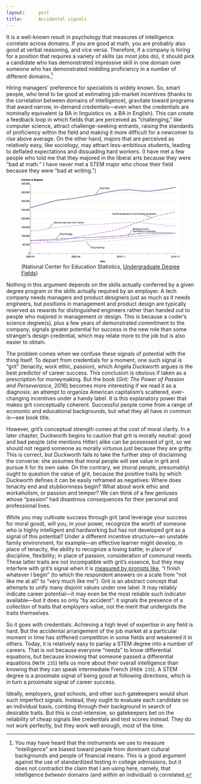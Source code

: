 ```yaml
---
layout:     post
title:      Accidental signals
---
```


It is a well-known result in psychology that measures of intelligence correlate across domains. If you are good at math, you are probably also good at verbal reasoning, and vice versa. Therefore, if a company is hiring for a position that requires a variety of skills (as most jobs do), it should pick a candidate who has demonstrated impressive skill in one domain over someone who has demonstrated middling proficiency in a number of different domains.<!--more-->[^1]

Hiring managers’ preference for specialists is widely known. So, smart people, who tend to be good at estimating job-market incentives (thanks to the correlation between domains of intelligence), gravitate toward programs that award narrow, in-demand credentials—even when the credentials are nominally equivalent (a BA in linguistics vs. a BA in English). This can create a feedback loop in which fields that are perceived as “challenging,” like computer science, attract challenge-seeking entrants, raising the standards of proficiency within the field and making it more difficult for a newcomer to rise above average. On the other hand, majors that are perceived as relatively easy, like sociology, may attract less-ambitious students, leading to deflated expectations and dissuading hard workers. (I have met a few people who told me that they majored in the liberal arts because they were “bad at math.” I have never met a STEM major who chose their field because they were “bad at writing.”)

<figure>
  <img
    src="/assets/images/number-of-degrees.png"
    class="squareborder"
    alt="A graph showing the number of college degrees granted in various fields of study between the years 2000 and 2017. The number of degrees granted in health professions and related programs and business has increased steadily, wile the number in the social sciences and history has increased before beginning to drop."
  />
  <figcaption>
  (National Center for Education Statistics,
  <a href="https://nces.ed.gov/programs/coe/indicator_cta.asp">Undergraduate Degree Fields</a>)
  </figcaption>
</figure>

Nothing in this argument depends on the skills actually conferred by a given degree program or the skills actually required by an employer. A tech company needs managers and product designers just as much as it needs engineers, but positions in management and product design are typically reserved as rewards for distinguished engineers rather than handed out to people who majored in management or design. This is because a coder’s science degree(s), plus a few years of demonstrated commitment to the company, signals greater potential for success in the new role than some stranger’s design credential, which may relate more to the job but is also easier to obtain.

The problem comes when we confuse these signals of potential with the thing itself. To depart from credentials for a moment, one such signal is “grit” (tenacity, work ethic, passion), which Angela Duckworth argues is the best predictor of career success. This conclusion is obvious if taken as a prescription for moneymaking. But the book (<em>Grit: The Power of Passion and Perseverance,</em> 2016) becomes more interesting if we read it as a diagnosis: an attempt to organize American capitalism’s scattered, ever-changing incentives under a handy label. It is this explanatory power that makes grit conceptually coherent. Successful people come from a range of economic and educational backgrounds, but what they all have in common is—see book title.

However, grit’s conceptual strength comes at the cost of moral clarity. In a later chapter, Duckworth begins to caution that grit is morally neutral: good and bad people (she mentions Hitler) alike can be possessed of grit, so we should not regard someone as morally virtuous just because they are gritty. This is correct, but Duckworth fails to take the further step of disclaiming the converse: she assumes that moral people will see value in grit and pursue it for its own sake. On the contrary, we (moral people, presumably) ought to question the value of grit, because the positive traits by which Duckworth defines it can be easily reframed as negatives: Where does tenacity end and stubbornness begin? What about work ethic and workaholism, or passion and temper? We can think of a few geniuses whose “passion” had disastrous consequences for their personal and professional lives.

While <em>you</em> may cultivate success through grit (and leverage your success for moral good), will you, in your power, recognize the worth of someone who is highly intelligent and hardworking but has not developed grit as a signal of this potential? Under a different incentive structure—an unstable family environment, for example—an effective learner might develop, in place of tenacity, the ability to recognize a losing battle; in place of discipline, flexibility; in place of passion, consideration of communal needs. These latter traits are not incompatible with grit’s essence, but they may interfere with grit’s signal when it is <a href="https://angeladuckworth.com/grit-scale/">measured by prompts like</a>, “I finish whatever I begin” (to which the respondent answers on a scale from “not like me at all” to “very much like me”). Grit is an abstract concept that attempts to unify many disjoint values under one label. It may reliably indicate career potential—it may even be the most reliable such indicator available—but it does so only “by accident”: it signals the presence of a collection of traits that employers value, not the merit that undergirds the traits themselves.

So it goes with credentials. Achieving a high level of expertise in any field is hard. But the accidental arrangement of the job market at a particular moment in time has stiffened competition in some fields and weakened it in others. Today, it is relatively easy to parlay a STEM degree into a number of careers. That is not because everyone “needs” to know differential equations, but because knowing that someone passed a differential equations (`MATH 235`) tells us more about their overall intelligence than knowing that they can speak intermediate French (`FREN 235`). A STEM degree is a proximate signal of being good at following directions, which is in turn a proximate signal of career success.

Ideally, employers, grad schools, and other such gatekeepers would shun such imperfect signals. Instead, they ought to evaluate each candidate on an individual basis, combing through their background in search of desirable traits. But this is cost-intensive, so gatekeepers bet on the reliability of cheap signals like credentials and test scores instead. They do not work perfectly, but they work well enough, most of the time.

[^1]: You may have heard that the instruments we use to measure “intelligence” are biased toward people from dominant cultural backgrounds and people of financial means. This is a good argument against the use of standardized testing in college admissions, but it does not contradict the claim that I am using here, namely, that intelligence <em>between</em> domains (and <em>within</em> an individual) is correlated.
